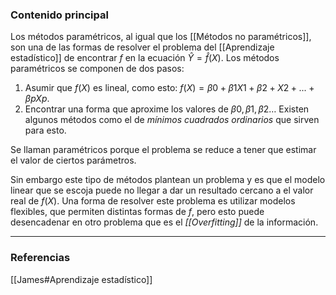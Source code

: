 ### Contenido principal

Los métodos paramétricos, al igual que los [[Métodos no paramétricos]], son una de las formas de resolver el problema del [[Aprendizaje estadístico]] de encontrar $f$ en la ecuación $\hat{Y} = \hat{f}(X)$. Los métodos paramétricos se componen de dos pasos:
1. Asumir que $f(X)$ es lineal, como esto: $f(X) = \beta0 + \beta1 X1 +\beta2 + X2 + ... + \beta p Xp$.
2. Encontrar una forma que aproxime los valores de $\beta 0, \beta1, \beta2$… Existen algunos métodos como el de *mínimos cuadrados ordinarios* que sirven para esto.

Se llaman paramétricos porque el problema se reduce a tener que estimar el valor de ciertos parámetros.
 
Sin embargo este tipo de métodos plantean un problema y es que el modelo linear que se escoja puede no llegar a dar un resultado cercano a el valor real de $f(X)$. Una forma de resolver este problema es utilizar modelos flexibles, que permiten distintas formas de $f$, pero esto puede desencadenar en otro problema que es el *[[Overfitting]]* de la información.

--- 
### Referencias
[[James#Aprendizaje estadístico]]